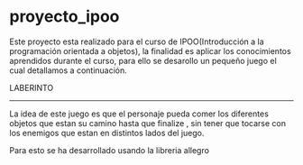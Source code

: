 # proyecto_ipoo
Este proyecto esta realizado para el curso de IPOO(Introducción a la programación orientada a objetos), la finalidad  es aplicar los conocimientos aprendidos durante el curso, para ello se desarollo un pequeño juego el cual detallamos a continuación.

LABERINTO
__________

La idea de este juego es que el personaje pueda comer los diferentes objetos que estan su camino  hasta  que finalize , sin tener que tocarse con los enemigos que estan en distintos lados del juego.

Para esto se ha desarrollado usando la libreria allegro 
